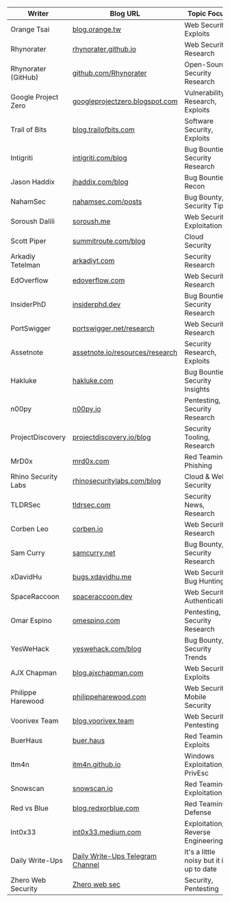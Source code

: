 | Writer          | Blog URL                                    | Topic Focus | Twitter |
|----------------|------------------------------------------|-------------|---------|
| Orange Tsai    | [blog.orange.tw](https://blog.orange.tw/) | Web Security, Exploits | [@orange_8361](https://x.com/orange_8361) |
| Rhynorater     | [rhynorater.github.io](https://rhynorater.github.io/) | Web Security, Research | [@Rhynorater](https://x.com/Rhynorater) |
| Rhynorater (GitHub) | [github.com/Rhynorater](https://github.com/Rhynorater) | Open-Source Security Research | N/A |
| Google Project Zero | [googleprojectzero.blogspot.com](https://googleprojectzero.blogspot.com/) | Vulnerability Research, Exploits | [@googleprojectzero](https://x.com/googleprojectzero) |
| Trail of Bits  | [blog.trailofbits.com](https://blog.trailofbits.com/) | Software Security, Exploits | [@trailofbits](https://x.com/trailofbits) |
| Intigriti      | [intigriti.com/blog](https://www.intigriti.com/blog) | Bug Bounties, Security Research | [@intigriti](https://x.com/intigriti) |
| Jason Haddix   | [jhaddix.com/blog](https://www.jhaddix.com/blog) | Bug Bounties, Recon | [@Jhaddix](https://x.com/Jhaddix) |
| NahamSec       | [nahamsec.com/posts](https://www.nahamsec.com/posts) | Bug Bounty, Security Tips | [@nahamsec](https://x.com/nahamsec) |
| Soroush Dalili | [soroush.me](https://soroush.me/) | Web Security, Exploitation | [@irsdl](https://x.com/irsdl) |
| Scott Piper    | [summitroute.com/blog](https://summitroute.com/blog/) | Cloud Security | [@0xdabbad00](https://x.com/0xdabbad00) |
| Arkadiy Tetelman | [arkadiyt.com](https://arkadiyt.com/) | Security Research | [@arkadiyt](https://x.com/arkadiyt) |
| EdOverflow     | [edoverflow.com](https://edoverflow.com/) | Web Security, Research | [@EdOverflow](https://x.com/EdOverflow) |
| InsiderPhD     | [insiderphd.dev](https://insiderphd.dev/) | Bug Bounties, Security Research | [@InsiderPhD](https://x.com/InsiderPhD) |
| PortSwigger    | [portswigger.net/research](https://portswigger.net/research) | Web Security, Research | [@PortSwigger](https://x.com/PortSwigger) |
| Assetnote      | [assetnote.io/resources/research](https://www.assetnote.io/resources/research) | Security Research, Exploits | [@assetnote](https://x.com/assetnote) |
| Hakluke        | [hakluke.com](https://hakluke.com/) | Bug Bounties, Security Insights | [@Hakluke](https://x.com/Hakluke) |
| n00py          | [n00py.io](https://www.n00py.io/) | Pentesting, Security Research | [@n00py1](https://x.com/n00py1) |
| ProjectDiscovery | [projectdiscovery.io/blog](https://projectdiscovery.io/blog) | Security Tooling, Research | [@pdsecurity](https://x.com/pdsecurity) |
| MrD0x         | [mrd0x.com](https://mrd0x.com/) | Red Teaming, Phishing | [@mrd0x](https://x.com/mrd0x) |
| Rhino Security Labs | [rhinosecuritylabs.com/blog](https://rhinosecuritylabs.com/blog/) | Cloud & Web Security | [@RhinoSecurity](https://x.com/RhinoSecurity) |
| TLDRSec       | [tldrsec.com](https://tldrsec.com/) | Security News, Research | [@tldrsec](https://x.com/tldrsec) |
| Corben Leo    | [corben.io](https://corben.io/) | Web Security, Research | [@hacker_](https://x.com/hacker_) |
| Sam Curry     | [samcurry.net](https://samcurry.net/) | Bug Bounty, Security Research | [@samwcyo](https://x.com/samwcyo) |
| xDavidHu      | [bugs.xdavidhu.me](https://bugs.xdavidhu.me/) | Web Security, Bug Hunting | [@xdavidhu](https://x.com/xdavidhu) |
| SpaceRaccoon  | [spaceraccoon.dev](https://spaceraccoon.dev/) | Web Security, Authentication | [@spaceraccoonsec](https://x.com/spaceraccoonsec) |
| Omar Espino   | [omespino.com](https://omespino.com/) | Pentesting, Security Research | [@omespino](https://x.com/omespino) |
| YesWeHack     | [yeswehack.com/blog](https://www.yeswehack.com/blog) | Bug Bounty, Security Trends | [@YesWeHack](https://x.com/YesWeHack) |
| AJX Chapman   | [blog.ajxchapman.com](https://blog.ajxchapman.com/) | Web Security, Exploits | [@ajxchapman](https://x.com/ajxchapman) |
| Philippe Harewood | [philippeharewood.com](https://philippeharewood.com/) | Web Security, Mobile Security | [@phwd](https://x.com/phwd) |
| Voorivex Team | [blog.voorivex.team](https://blog.voorivex.team/) | Web Security, Pentesting | N/A |
| BuerHaus      | [buer.haus](https://buer.haus/) | Red Teaming, Exploits | [@buer_haus](https://x.com/buer_haus) |
| Itm4n         | [itm4n.github.io](https://itm4n.github.io/) | Windows Exploitation, PrivEsc | [@itm4n](https://x.com/itm4n) |
| Snowscan      | [snowscan.io](https://snowscan.io/) | Red Teaming, Exploitation | [@snowscan](https://x.com/snowscan) |
| Red vs Blue   | [blog.redxorblue.com](https://blog.redxorblue.com/) | Red Teaming, Defense | [@redxorblue](https://x.com/redxorblue) |
| Int0x33       | [int0x33.medium.com](https://int0x33.medium.com/) | Exploitation, Reverse Engineering | [@int0x33](https://x.com/int0x33) |
|Daily Write-Ups| [Daily Write-Ups Telegram Channel](https://t.me/Daily_Writeups) | It's a little noisy but it is up to date | N/A |
|Zhero Web Security| [Zhero web sec](https://zhero-web-sec.github.io/) | Security, Pentesting | [@zshero___](https://twitter.com/zhero___) |
